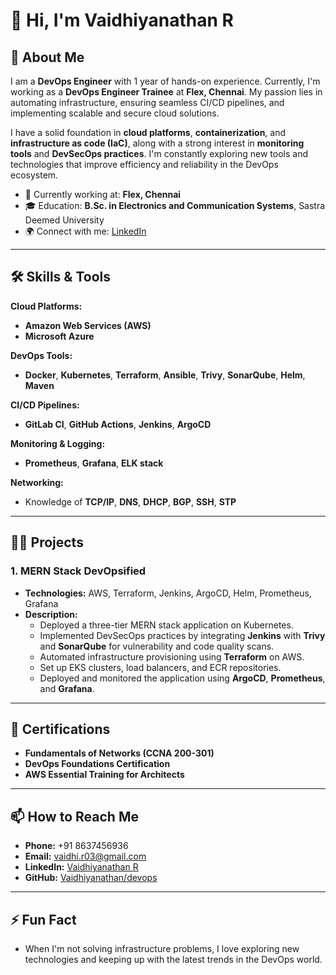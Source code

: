 # 👋 Hi, I'm Vaidhiyanathan R

## 🚀 About Me
I am a **DevOps Engineer** with 1 year of hands-on experience. Currently, I'm working as a **DevOps Engineer Trainee** at **Flex, Chennai**. My passion lies in automating infrastructure, ensuring seamless CI/CD pipelines, and implementing scalable and secure cloud solutions. 

I have a solid foundation in **cloud platforms**, **containerization**, and **infrastructure as code (IaC)**, along with a strong interest in **monitoring tools** and **DevSecOps practices**. I'm constantly exploring new tools and technologies that improve efficiency and reliability in the DevOps ecosystem.

- 💼 Currently working at: **Flex, Chennai**
- 🎓 Education: **B.Sc. in Electronics and Communication Systems**, Sastra Deemed University
- 🌍 Connect with me: [LinkedIn](https://www.linkedin.com/in/vaidhiyanathan-r)

---

## 🛠️ Skills & Tools

**Cloud Platforms:**
- **Amazon Web Services (AWS)**
- **Microsoft Azure**

**DevOps Tools:**
- **Docker**, **Kubernetes**, **Terraform**, **Ansible**, **Trivy**, **SonarQube**, **Helm**, **Maven**

**CI/CD Pipelines:**
- **GitLab CI**, **GitHub Actions**, **Jenkins**, **ArgoCD**

**Monitoring & Logging:**
- **Prometheus**, **Grafana**, **ELK stack**

**Networking:**
- Knowledge of **TCP/IP**, **DNS**, **DHCP**, **BGP**, **SSH**, **STP**

---

## 🧑‍💻 Projects

### 1. **MERN Stack DevOpsified**
- **Technologies:** AWS, Terraform, Jenkins, ArgoCD, Helm, Prometheus, Grafana
- **Description:** 
    - Deployed a three-tier MERN stack application on Kubernetes.
    - Implemented DevSecOps practices by integrating **Jenkins** with **Trivy** and **SonarQube** for vulnerability and code quality scans.
    - Automated infrastructure provisioning using **Terraform** on AWS.
    - Set up EKS clusters, load balancers, and ECR repositories.
    - Deployed and monitored the application using **ArgoCD**, **Prometheus**, and **Grafana**.

---

## 🏅 Certifications
- **Fundamentals of Networks (CCNA 200-301)**
- **DevOps Foundations Certification**
- **AWS Essential Training for Architects**

---

## 📫 How to Reach Me
- **Phone:** +91 8637456936
- **Email:** [vaidhi.r03@gmail.com](mailto:vaidhi.r03@gmail.com)
- **LinkedIn:** [Vaidhiyanathan R](https://www.linkedin.com/in/vaidhiyanathan-r)
- **GitHub:** [Vaidhiyanathan/devops](https://github.com/Vaidhiyanathan/devops)

---

## ⚡ Fun Fact
- When I'm not solving infrastructure problems, I love exploring new technologies and keeping up with the latest trends in the DevOps world.
